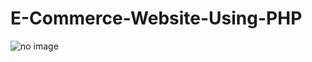 # E-Commerce-Website-Using-PHP

<img href="http://shuvra.me/images/customer%20page.png" alt="no image">
